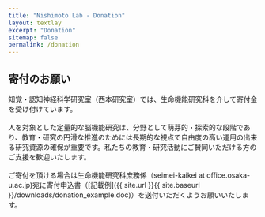 ```yaml
---
title: "Nishimoto Lab - Donation"
layout: textlay
excerpt: "Donation"
sitemap: false
permalink: /donation
---
```


## 寄付のお願い

知覚・認知神経科学研究室（西本研究室）では、生命機能研究科を介して寄付金を受け付けています。
<br />
<br />
人を対象とした定量的な脳機能研究は、分野として萌芽的・探索的な段階であり、教育・研究の円滑な推進のためには長期的な視点で自由度の高い運用の出来る研究資源の確保が重要です。私たちの教育・研究活動にご賛同いただける方のご支援を歓迎いたします。
<br />
<br />
ご寄付を頂ける場合は生命機能研究科庶務係（seimei-kaikei at office.osaka-u.ac.jp)宛に寄付申込書（[記載例]({{ site.url }}{{ site.baseurl }}/downloads/donation_example.doc)）を送付いただくようお願いいたします。
<br />
<br />



